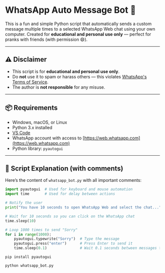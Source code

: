 # WhatsApp Auto Message Bot 🤖

This is a fun and simple Python script that automatically sends a custom message multiple times to a selected WhatsApp Web chat using your own computer. Created for **educational and personal use only** — perfect for pranks with friends (with permission 😄).

---

## ⚠️ Disclaimer

- This script is for **educational and personal use only**.
- Do **not** use it to spam or harass others — this violates [WhatsApp's Terms of Service](https://www.whatsapp.com/legal/terms-of-service).
- The author is **not responsible** for any misuse.

---

## 📦 Requirements

- Windows, macOS, or Linux
- Python 3.x installed
- [VS Code](https://code.visualstudio.com/)
- WhatsApp account with access to [https://web.whatsapp.com](https://web.whatsapp.com)
- Python library: `pyautogui`

---

## 🧠 Script Explanation (with comments)

Here’s the content of `whatsapp_bot.py` with all important comments:

```python
import pyautogui  # Used for keyboard and mouse automation
import time       # Used for delay between actions

# Notify the user
print("You have 10 seconds to open WhatsApp Web and select the chat...")

# Wait for 10 seconds so you can click on the WhatsApp chat
time.sleep(10)

# Loop 1000 times to send "Sorry"
for i in range(1000):
    pyautogui.typewrite("Sorry")  # Type the message
    pyautogui.press("enter")      # Press Enter to send it
    time.sleep(0.1)               # Wait 0.1 seconds between messages to avoid flooding
```

```requerment
pip install pyautogui
```

```bash
python whatsapp_bot.py
```
